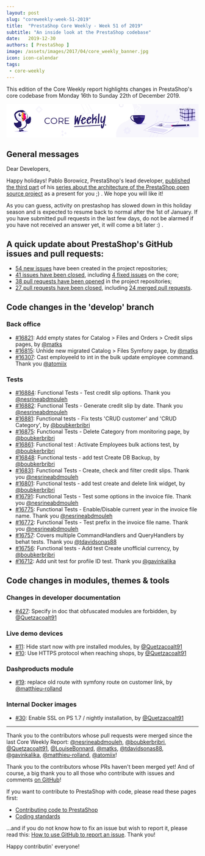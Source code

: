 ```yaml
---
layout: post
slug: "coreweekly-week-51-2019"
title:  "PrestaShop Core Weekly - Week 51 of 2019"
subtitle: "An inside look at the PrestaShop codebase"
date:   2019-12-30
authors: [ PrestaShop ]
image: /assets/images/2017/04/core_weekly_banner.jpg
icon: icon-calendar
tags:
 - core-weekly
---
```


This edition of the Core Weekly report highlights changes in PrestaShop's core codebase from Monday 16th to Sunday 22th of December 2019.

![Core Weekly banner](/assets/images/2018/12/banner-core-weekly.jpg)

## General messages

Dear Developers,

Happy holidays! Pablo Borowicz, PrestaShop's lead developer, [published the third part](https://build.prestashop.com/news/prestashop-in-2019-and-beyond-part-3-the-future-architecture/) of his [series about the architecture of the PrestaShop open source project](http://build.prestashop.com/news/prestashop-in-2019-and-beyond-introduction/) as a present for you ;) . We hope you will like it!

As you can guess, activity on prestashop has slowed down in this holiday season and is expected to resume back to normal after the 1st of January. If you have submitted pull requests in the last few days, do not be alarmed if you have not received an answer yet, it will come a bit later :) .

## A quick update about PrestaShop's GitHub issues and pull requests:

- [54 new issues](https://github.com/search?q=org%3APrestaShop+is%3Apublic++-repo%3Aprestashop%2Fprestashop.github.io++is%3Aissue+created%3A2019-12-16..2019-12-22) have been created in the project repositories;
- [41 issues have been closed](https://github.com/search?q=org%3APrestaShop+is%3Apublic++-repo%3Aprestashop%2Fprestashop.github.io++is%3Aissue+closed%3A2019-12-16..2019-12-22), including [4 fixed issues](https://github.com/search?q=org%3APrestaShop+is%3Apublic++-repo%3Aprestashop%2Fprestashop.github.io++is%3Aissue+label%3Afixed+closed%3A2019-12-16..2019-12-22) on the core;
- [38 pull requests have been opened](https://github.com/search?q=org%3APrestaShop+is%3Apublic++-repo%3Aprestashop%2Fprestashop.github.io++is%3Apr+created%3A2019-12-16..2019-12-22) in the project repositories;
- [27 pull requests have been closed](https://github.com/search?q=org%3APrestaShop+is%3Apublic++-repo%3Aprestashop%2Fprestashop.github.io++is%3Apr+closed%3A2019-12-16..2019-12-22), including [24 merged pull requests](https://github.com/search?q=org%3APrestaShop+is%3Apublic++-repo%3Aprestashop%2Fprestashop.github.io++is%3Apr+merged%3A2019-12-16..2019-12-22).


## Code changes in the 'develop' branch


### Back office
* [#16821](https://github.com/PrestaShop/PrestaShop/pull/16821): Add empty states for Catalog > Files and Orders > Credit slips pages, by [@matks](https://github.com/matks)
* [#16815](https://github.com/PrestaShop/PrestaShop/pull/16815): Unhide new migrated Catalog > Files Symfony page, by [@matks](https://github.com/matks)
* [#16307](https://github.com/PrestaShop/PrestaShop/pull/16307): Cast employeeId to int in the bulk update employee command. Thank you [@atomiix](https://github.com/atomiix)


### Tests
* [#16884](https://github.com/PrestaShop/PrestaShop/pull/16884): Functional Tests - Test credit slip options. Thank you [@nesrineabdmouleh](https://github.com/nesrineabdmouleh)
* [#16882](https://github.com/PrestaShop/PrestaShop/pull/16882): Functional Tests - Generate credit slip by date. Thank you [@nesrineabdmouleh](https://github.com/nesrineabdmouleh)
* [#16881](https://github.com/PrestaShop/PrestaShop/pull/16881): Functional tests - Fix tests 'CRUD customer' and 'CRUD Category', by [@boubkerbribri](https://github.com/boubkerbribri)
* [#16875](https://github.com/PrestaShop/PrestaShop/pull/16875): Functional Tests - Delete Category from monitoring page, by [@boubkerbribri](https://github.com/boubkerbribri)
* [#16861](https://github.com/PrestaShop/PrestaShop/pull/16861): Functional test : Activate Employees bulk actions test, by [@boubkerbribri](https://github.com/boubkerbribri)
* [#16848](https://github.com/PrestaShop/PrestaShop/pull/16848): Functional tests - add test Create DB Backup, by [@boubkerbribri](https://github.com/boubkerbribri)
* [#16831](https://github.com/PrestaShop/PrestaShop/pull/16831): Functional Tests - Create, check and filter credit slips. Thank you [@nesrineabdmouleh](https://github.com/nesrineabdmouleh)
* [#16801](https://github.com/PrestaShop/PrestaShop/pull/16801): Functional tests - add test create and delete link widget, by [@boubkerbribri](https://github.com/boubkerbribri)
* [#16791](https://github.com/PrestaShop/PrestaShop/pull/16791): Functional Tests - Test some options in the invoice file. Thank you [@nesrineabdmouleh](https://github.com/nesrineabdmouleh)
* [#16775](https://github.com/PrestaShop/PrestaShop/pull/16775): Functional Tests - Enable/Disable current year in the invoice file name. Thank you [@nesrineabdmouleh](https://github.com/nesrineabdmouleh)
* [#16772](https://github.com/PrestaShop/PrestaShop/pull/16772): Functional Tests - Test prefix in the invoice file name. Thank you [@nesrineabdmouleh](https://github.com/nesrineabdmouleh)
* [#16757](https://github.com/PrestaShop/PrestaShop/pull/16757): Covers multiple CommandHandlers and QueryHandlers by behat tests. Thank you [@tdavidsonas88](https://github.com/tdavidsonas88)
* [#16756](https://github.com/PrestaShop/PrestaShop/pull/16756): Functional tests - Add test Create unofficial currency, by [@boubkerbribri](https://github.com/boubkerbribri)
* [#16712](https://github.com/PrestaShop/PrestaShop/pull/16712): Add unit test for profile ID test. Thank you [@gavinkalika](https://github.com/gavinkalika)


## Code changes in modules, themes & tools


### Changes in developer documentation
* [#427](https://github.com/PrestaShop/docs/pull/427): Specify in doc that obfuscated modules are forbidden, by [@Quetzacoalt91](https://github.com/Quetzacoalt91)


### Live demo devices
* [#11](https://github.com/PrestaShop/live-demo-devices/pull/11): Hide start now with pre installed modules, by [@Quetzacoalt91](https://github.com/Quetzacoalt91)
* [#10](https://github.com/PrestaShop/live-demo-devices/pull/10): Use HTTPS protocol when reaching shops, by [@Quetzacoalt91](https://github.com/Quetzacoalt91)


### Dashproducts module
* [#19](https://github.com/PrestaShop/dashproducts/pull/19): replace old route with symfony route on customer link, by [@matthieu-rolland](https://github.com/matthieu-rolland)


### Internal Docker images
* [#30](https://github.com/PrestaShop/docker-internal-images/pull/30): Enable SSL on PS 1.7 / nightly installation, by [@Quetzacoalt91](https://github.com/Quetzacoalt91)


<hr />

Thank you to the contributors whose pull requests were merged since the last Core Weekly Report: [@nesrineabdmouleh](https://github.com/nesrineabdmouleh), [@boubkerbribri](https://github.com/boubkerbribri), [@Quetzacoalt91](https://github.com/Quetzacoalt91), [@LouiseBonnard](https://github.com/LouiseBonnard), [@matks](https://github.com/matks), [@tdavidsonas88](https://github.com/tdavidsonas88), [@gavinkalika](https://github.com/gavinkalika), [@matthieu-rolland](https://github.com/matthieu-rolland), [@atomiix](https://github.com/atomiix)!

Thank you to the contributors whose PRs haven't been merged yet! And of course, a big thank you to all those who contribute with issues and comments [on GitHub](https://github.com/PrestaShop/PrestaShop)!

If you want to contribute to PrestaShop with code, please read these pages first:

 * [Contributing code to PrestaShop](https://devdocs.prestashop.com/1.7/contribute/contribution-guidelines/)
 * [Coding standards](https://devdocs.prestashop.com/1.7/development/coding-standards/)

...and if you do not know how to fix an issue but wish to report it, please read this: [How to use GitHub to report an issue](https://devdocs.prestashop.com/1.7/contribute/contribute-reporting-issues/). Thank you!

Happy contributin' everyone!
